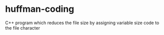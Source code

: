 # huffman-coding
C++ program which reduces the file size by assigning variable size code to the file character
